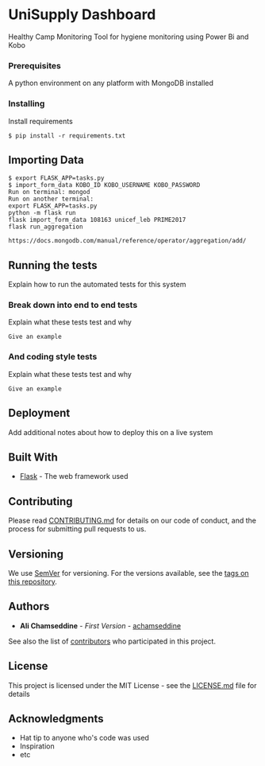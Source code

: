 # UniSupply Dashboard
Healthy Camp Monitoring Tool for hygiene monitoring using Power Bi and Kobo

### Prerequisites

A python environment on any platform with MongoDB installed

### Installing

Install requirements

```
$ pip install -r requirements.txt
```

## Importing Data

```
$ export FLASK_APP=tasks.py
$ import_form_data KOBO_ID KOBO_USERNAME KOBO_PASSWORD
Run on terminal: mongod
Run on another terminal:
export FLASK_APP=tasks.py
python -m flask run
flask import_form_data 108163 unicef_leb PRIME2017
flask run_aggregation

https://docs.mongodb.com/manual/reference/operator/aggregation/add/
```

## Running the tests

Explain how to run the automated tests for this system

### Break down into end to end tests

Explain what these tests test and why

```
Give an example
```

### And coding style tests

Explain what these tests test and why

```
Give an example
```

## Deployment

Add additional notes about how to deploy this on a live system

## Built With

* [Flask](http://flask.pocoo.org) - The web framework used

## Contributing

Please read [CONTRIBUTING.md](https://gist.github.com/PurpleBooth/b24679402957c63ec426) for details on our code of conduct, and the process for submitting pull requests to us.

## Versioning

We use [SemVer](http://semver.org/) for versioning. For the versions available, see the [tags on this repository](https://github.com/your/project/tags). 

## Authors

* **Ali Chamseddine** - *First Version* - [achamseddine](https://github.com/achamseddine)

See also the list of [contributors](https://github.com/your/project/contributors) who participated in this project.

## License

This project is licensed under the MIT License - see the [LICENSE.md](LICENSE.md) file for details

## Acknowledgments

* Hat tip to anyone who's code was used
* Inspiration
* etc


